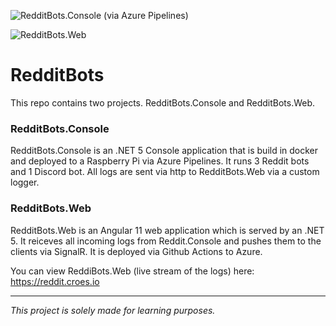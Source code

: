 ![RedditBots.Console (via Azure Pipelines)](https://dev.azure.com/marcelcroes24/RedditBots/_apis/build/status/docker%20build)

![RedditBots.Web](https://github.com/Marcel0024/RedditBots/workflows/RedditBots.Web/badge.svg)


# RedditBots
This repo contains two projects. RedditBots.Console and RedditBots.Web.

### RedditBots.Console
RedditBots.Console is an .NET 5 Console application that is build in docker and deployed to a Raspberry Pi via Azure Pipelines.
It runs 3 Reddit bots and 1 Discord bot. All logs are sent via http to RedditBots.Web via a custom logger.

### RedditBots.Web
RedditBots.Web is an Angular 11 web application which is served by an .NET 5. It reiceves all incoming logs from Reddit.Console and pushes them to the clients via SignalR.  It is deployed via Github Actions to Azure.


You can view ReddiBots.Web (live stream of the logs) here: https://reddit.croes.io

<hr />

*This project is solely made for learning purposes.*
